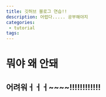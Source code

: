 ```yaml
---
title: 깃허브 블로그 연습!!
description: 어렵다..... 공부해야지
categories:
 - tutorial
tags:
---
```


# 뭐야 왜 안돼

## 어려워ㅓㅓㅓ~~~~!!!!!!!!!!!!


